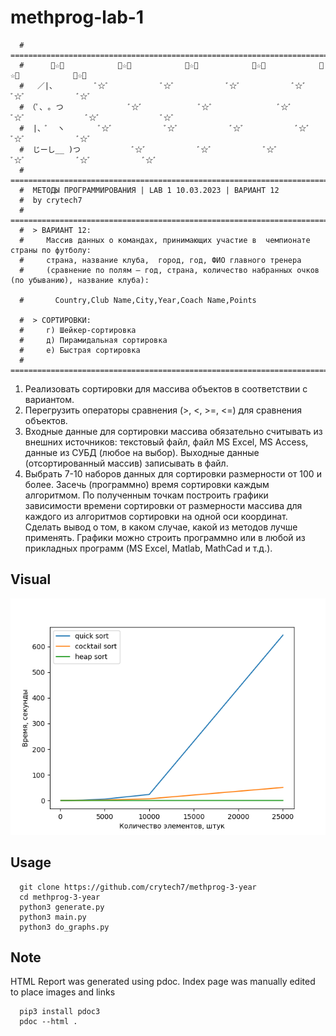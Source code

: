 # methprog-lab-1
```
  #  =====================================================================================================
  # 	 ﾞ☆ﾞ            ﾞ☆ﾞ            ﾞ☆ﾞ            ﾞ☆ﾞ            ﾞ☆ﾞ            ﾞ☆ﾞ
  #   ／|、         ﾞ☆ﾞ            ﾞ☆ﾞ            ﾞ☆ﾞ            ﾞ☆ﾞ            ﾞ☆ﾞ            ﾞ☆ﾞ
  # （ﾟ､ ｡ つ               ﾞ☆ﾞ             ﾞ☆ﾞ               ﾞ☆ﾞ            ﾞ☆ﾞ              ﾞ☆ﾞ              ﾞ☆ﾞ
  #  |、ﾞ  ヽ        ﾞ☆ﾞ            ﾞ☆ﾞ            ﾞ☆ﾞ            ﾞ☆ﾞ            ﾞ☆ﾞ            ﾞ☆ﾞ
  #  じーし__ )つ            ﾞ☆ﾞ            ﾞ☆ﾞ            ﾞ☆ﾞ            ﾞ☆ﾞ            ﾞ☆ﾞ            ﾞ☆ﾞ
  #  =====================================================================================================
  #  МЕТОДЫ ПРОГРАММИРОВАНИЯ | LAB 1 10.03.2023 | ВАРИАНТ 12
  #  by crytech7
  #  =====================================================================================================
  #  > ВАРИАНТ 12:
  # 	Массив данных о командах, принимающих участие в  чемпионате страны по футболу:
  # 	страна, название клуба,  город, год, ФИО главного тренера
  # 	(сравнение по полям – год, страна, количество набранных очков (по убыванию), название клуба):

  #       Country,Club Name,City,Year,Coach Name,Points

  #  > СОРТИРОВКИ:
  # 	г) Шейкер-сортировка
  # 	д) Пирамидальная сортировка
  # 	е) Быстрая сортировка
  #  ====================================================================================================
```
1) Реализовать сортировки для массива объектов в  соответствии с вариантом. 
2) Перегрузить операторы сравнения (>, <, >=, <=) для сравнения  объектов. 
3) Входные данные для сортировки массива обязательно считывать из  внешних источников: текстовый файл, файл MS Excel, MS Access,  данные из СУБД (любое на выбор). Выходные данные (отсортированный массив) записывать в файл.
4) Выбрать 7-10 наборов данных для сортировки размерности от 100 и  более. Засечь (программно) время сортировки  каждым алгоритмом. По полученным точкам построить графики  зависимости времени сортировки от размерности массива для каждого  из алгоритмов сортировки на одной оси координат. Сделать вывод о  том, в каком случае, какой из методов лучше применять. Графики  можно строить программно или в любой из прикладных программ  (MS Excel, Matlab, MathCad и т.д.).

## Visual

![Alt text](https://github.com/crytech7/methprog-lab-1/blob/main/Sorting%20Algorithms.png "Optional title")

## Usage
```
  git clone https://github.com/crytech7/methprog-3-year
  cd methprog-3-year
  python3 generate.py
  python3 main.py
  python3 do_graphs.py
```
## Note
HTML Report was generated using pdoc. Index page was manually edited to place images and links
```
  pip3 install pdoc3
  pdoc --html .
```
